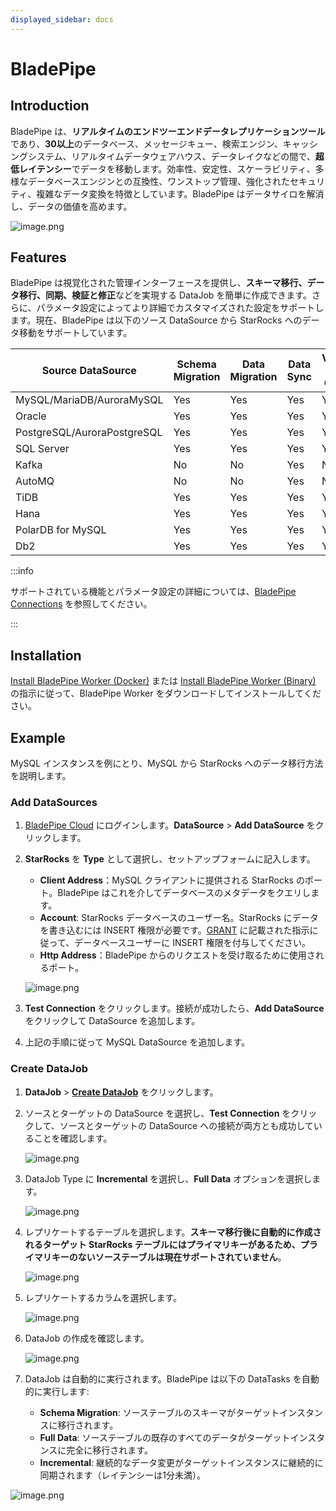 ```yaml
---
displayed_sidebar: docs
---
```


# BladePipe

## Introduction

BladePipe は、**リアルタイムのエンドツーエンドデータレプリケーションツール**であり、**30以上**のデータベース、メッセージキュー、検索エンジン、キャッシングシステム、リアルタイムデータウェアハウス、データレイクなどの間で、**超低レイテンシー**でデータを移動します。効率性、安定性、スケーラビリティ、多様なデータベースエンジンとの互換性、ワンストップ管理、強化されたセキュリティ、複雑なデータ変換を特徴としています。BladePipe はデータサイロを解消し、データの価値を高めます。

![image.png](../../_assets/3.11-1.png)

## Features

BladePipe は視覚化された管理インターフェースを提供し、**スキーマ移行、データ移行、同期、検証と修正**などを実現する DataJob を簡単に作成できます。さらに、パラメータ設定によってより詳細でカスタマイズされた設定をサポートします。現在、BladePipe は以下のソース DataSource から StarRocks へのデータ移動をサポートしています。

| Source DataSource           | Schema Migration | Data Migration | Data Sync | Verification & Correction |
| --------------------------- | ---------------- | -------------- | --------- | ------------------------- |
| MySQL/MariaDB/AuroraMySQL   | Yes              | Yes            | Yes       | Yes                       |
| Oracle                      | Yes              | Yes            | Yes       | Yes                       |
| PostgreSQL/AuroraPostgreSQL | Yes              | Yes            | Yes       | Yes                       |
| SQL Server                  | Yes              | Yes            | Yes       | Yes                       |
| Kafka                       | No               | No             | Yes       | No                        |
| AutoMQ                      | No               | No             | Yes       | No                        |
| TiDB                        | Yes              | Yes            | Yes       | Yes                       |
| Hana                        | Yes              | Yes            | Yes       | Yes                       |
| PolarDB for MySQL           | Yes              | Yes            | Yes       | Yes                       |
| Db2                         | Yes              | Yes            | Yes       | Yes                       |

:::info

サポートされている機能とパラメータ設定の詳細については、[BladePipe Connections](https://doc.bladepipe.com/dataMigrationAndSync/connection/mysql2?target=StarRocks) を参照してください。

:::

## Installation

[Install BladePipe Worker (Docker)](https://doc.bladepipe.com/productOP/docker/install_worker_docker) または [Install BladePipe Worker (Binary)](https://doc.bladepipe.com/productOP/binary/install_worker_binary) の指示に従って、BladePipe Worker をダウンロードしてインストールしてください。

## Example

MySQL インスタンスを例にとり、MySQL から StarRocks へのデータ移行方法を説明します。

### Add DataSources

1. [BladePipe Cloud](https://cloud.bladepipe.com/) にログインします。**DataSource** > **Add DataSource** をクリックします。
2. **StarRocks** を **Type** として選択し、セットアップフォームに記入します。
   - **Client Address**：MySQL クライアントに提供される StarRocks のポート。BladePipe はこれを介してデータベースのメタデータをクエリします。
   - **Account**: StarRocks データベースのユーザー名。StarRocks にデータを書き込むには INSERT 権限が必要です。[GRANT](../../sql-reference/sql-statements/account-management/GRANT.md) に記載された指示に従って、データベースユーザーに INSERT 権限を付与してください。
   - **Http Address**：BladePipe からのリクエストを受け取るために使用されるポート。

   ![image.png](../../_assets/3.11-2.png)

3. **Test Connection** をクリックします。接続が成功したら、**Add DataSource** をクリックして DataSource を追加します。
4. 上記の手順に従って MySQL DataSource を追加します。

### Create DataJob

1. **DataJob** > [**Create DataJob**](https://doc.bladepipe.com/operation/job_manage/create_job/create_full_incre_task) をクリックします。

2. ソースとターゲットの DataSource を選択し、**Test Connection** をクリックして、ソースとターゲットの DataSource への接続が両方とも成功していることを確認します。

   ![image.png](../../_assets/3.11-3.png)

3. DataJob Type に **Incremental** を選択し、**Full Data** オプションを選択します。

   ![image.png](../../_assets/3.11-4.png)

4. レプリケートするテーブルを選択します。**スキーマ移行後に自動的に作成されるターゲット StarRocks テーブルにはプライマリキーがあるため、プライマリキーのないソーステーブルは現在サポートされていません**。

   ![image.png](../../_assets/3.11-5.png)

5. レプリケートするカラムを選択します。

   ![image.png](../../_assets/3.11-6.png)

6. DataJob の作成を確認します。

   ![image.png](../../_assets/3.11-7.png)

7. DataJob は自動的に実行されます。BladePipe は以下の DataTasks を自動的に実行します:
   - **Schema Migration**: ソーステーブルのスキーマがターゲットインスタンスに移行されます。
   - **Full Data**: ソーステーブルの既存のすべてのデータがターゲットインスタンスに完全に移行されます。
   - **Incremental**: 継続的なデータ変更がターゲットインスタンスに継続的に同期されます（レイテンシーは1分未満）。

![image.png](../../_assets/3.11-8.png)